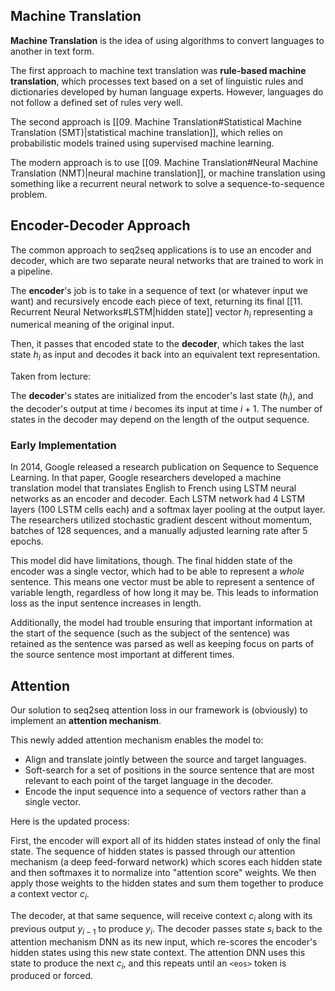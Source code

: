 ## Machine Translation

**Machine Translation** is the idea of using algorithms to convert languages to another in text form.

The first approach to machine text translation was **rule-based machine translation**, which processes text based on a set of linguistic rules and dictionaries developed by human language experts. However, languages do not follow a defined set of rules very well.

The second approach is [[09. Machine Translation#Statistical Machine Translation (SMT)|statistical machine translation]], which relies on probabilistic models trained using supervised machine learning.

The modern approach is to use [[09. Machine Translation#Neural Machine Translation (NMT)|neural machine translation]], or machine translation using something like a recurrent neural network to solve a sequence-to-sequence problem.

## Encoder-Decoder Approach

The common approach to seq2seq applications is to use an encoder and decoder, which are two separate neural networks that are trained to work in a pipeline.

The **encoder**'s job is to take in a sequence of text (or whatever input we want) and recursively encode each piece of text, returning its final [[11. Recurrent Neural Networks#LSTM|hidden state]] vector $h_i$ representing a numerical meaning of the original input.

Then, it passes that encoded state to the **decoder**, which takes the last state $h_i$ as input and decodes it back into an equivalent text representation.

Taken from lecture:

The **decoder**'s states are initialized from the encoder's last state ($h_i$), and the decoder's output at time $i$ becomes its input at time $i+1$. The number of states in the decoder may depend on the length of the output sequence.

### Early Implementation

In 2014, Google released a research publication on Sequence to Sequence Learning. In that paper, Google researchers developed a machine translation model that translates English to French using LSTM neural networks as an encoder and decoder. Each LSTM network had 4 LSTM layers (100 LSTM cells each) and a softmax layer pooling at the output layer. The researchers utilized stochastic gradient descent without momentum, batches of 128 sequences, and a manually adjusted learning rate after 5 epochs.

This model did have limitations, though. The final hidden state of the encoder was a single vector, which had to be able to represent a *whole* sentence. This means one vector must be able to represent a sentence of variable length, regardless of how long it may be. This leads to information loss as the input sentence increases in length.

Additionally, the model had trouble ensuring that important information at the start of the sequence (such as the subject of the sentence) was retained as the sentence was parsed as well as keeping focus on parts of the source sentence most important at different times.

## Attention

Our solution to seq2seq attention loss in our framework is (obviously) to implement an **attention mechanism**.

This newly added attention mechanism enables the model to:

- Align and translate jointly between the source and target languages.
- Soft-search for a set of positions in the source sentence that are most relevant to each point of the target language in the decoder.
- Encode the input sequence into a sequence of vectors rather than a single vector.

Here is the updated process:

First, the encoder will export all of its hidden states instead of only the final state. The sequence of hidden states is passed through our attention mechanism (a deep feed-forward network) which scores each hidden state and then softmaxes it to normalize into "attention score" weights. We then apply those weights to the hidden states and sum them together to produce a context vector $c_i$. 

The decoder, at that same sequence, will receive context $c_i$ along with its previous output $y_{i-1}$ to produce $y_i$. The decoder passes state $s_i$ back to the attention mechanism DNN as its new input, which re-scores the encoder's hidden states using this new state context. The attention DNN uses this state to produce the next $c_i$, and this repeats until an `<eos>` token is produced or forced. 

